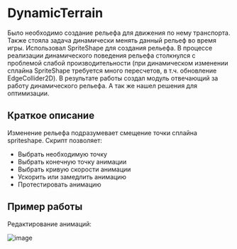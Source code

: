 # DynamicTerrain

Было необходимо создание рельефа для движения по нему транспорта. Также стояла задача динамически менять данный рельеф во время игры. Использовал SpriteShape для создания рельефа. В процессе реализации динамического поведения рельефа столкнулся с проблемой слабой производительности (при динамическом изменении сплайна SpriteShape требуется много пересчетов, в т.ч. обновление EdgeCollider2D). В результате работы создал модуль отвечающий за работу динамического рельефа. А так же нашел решения для оптимизации.

## Краткое описание

Изменение рельефа подразумевает смещение точки сплайна spriteshape. Скрипт позволяет:
* Выбрать необходимую точку
* Выбрать конечную точку анимации
* Выбрать кривую скорости анимации
* Ускорить или замедлить анимацию
* Протестировать анимацию


## Пример работы

Редактирование анимаций:

![image](https://user-images.githubusercontent.com/51932532/137226620-10b4d895-23d8-4093-9240-12158cab896e.png)


